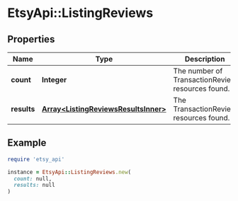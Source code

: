 # EtsyApi::ListingReviews

## Properties

| Name | Type | Description | Notes |
| ---- | ---- | ----------- | ----- |
| **count** | **Integer** | The number of TransactionReview resources found. | [optional] |
| **results** | [**Array&lt;ListingReviewsResultsInner&gt;**](ListingReviewsResultsInner.md) | The TransactionReview resources found. | [optional] |

## Example

```ruby
require 'etsy_api'

instance = EtsyApi::ListingReviews.new(
  count: null,
  results: null
)
```


